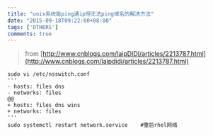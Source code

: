 ```yaml
---
title: "unix系统能ping通ip但无法ping域名的解决方法"
date: "2015-09-18T09:22:00+08:00"
tags: ['OTHERS']
comments: true
---
```



>from [http://www.cnblogs.com/laipDIDI/articles/2213787.html](http://www.cnblogs.com/laipdidi/articles/2213787.html)
```shell
sudo vi /etc/nsswitch.conf
'''
- hosts: files dns
- networks: files
@@
+ hosts: files dns wins
+ networks: files
'''
sudo systemctl restart network.service    #重启rhel网络
```